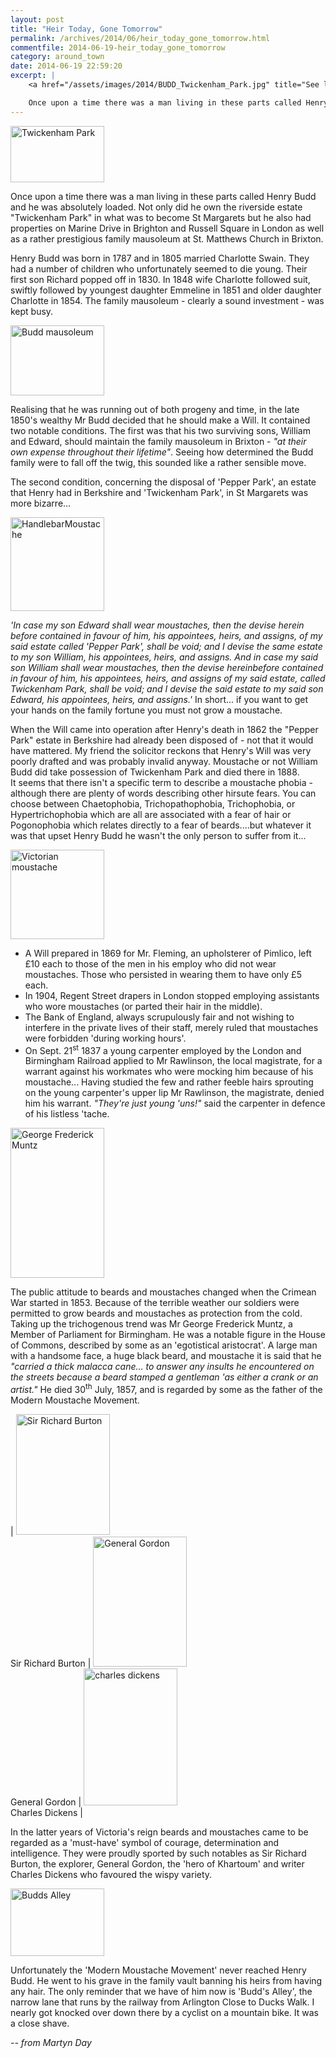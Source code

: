 ```yaml
---
layout: post
title: "Heir Today, Gone Tomorrow"
permalink: /archives/2014/06/heir_today_gone_tomorrow.html
commentfile: 2014-06-19-heir_today_gone_tomorrow
category: around_town
date: 2014-06-19 22:59:20
excerpt: |
    <a href="/assets/images/2014/BUDD_Twickenham_Park.jpg" title="See larger version of - Twickenham Park"><img src="/assets/images/2014/BUDD_Twickenham_Park_thumb.jpg" width="150" height="90" alt="Twickenham Park" class="photo right" /></a>

    Once upon a time there was a man living in these parts called Henry Budd and he was absolutely loaded. Not only did he own the riverside estate "Twickenham Park" in what was to become St Margarets but he also had properties on Marine Drive in Brighton and Russell Square in London as well as a rather prestigious family mausoleum at St. Matthews Church in Brixton.
---
```


<a href="/assets/images/2014/BUDD_Twickenham_Park.jpg" title="See larger version of - Twickenham Park"><img src="/assets/images/2014/BUDD_Twickenham_Park_thumb.jpg" width="150" height="90" alt="Twickenham Park" class="photo right" /></a>

Once upon a time there was a man living in these parts called Henry Budd and he was absolutely loaded. Not only did he own the riverside estate "Twickenham Park" in what was to become St Margarets but he also had properties on Marine Drive in Brighton and Russell Square in London as well as a rather prestigious family mausoleum at St. Matthews Church in Brixton.

Henry Budd was born in 1787 and in 1805 married Charlotte Swain. They had a number of children who unfortunately seemed to die young. Their first son Richard popped off in 1830. In 1848 wife Charlotte followed suit, swiftly followed by youngest daughter Emmeline in 1851 and older daughter Charlotte in 1854. The family mausoleum - clearly a sound investment - was kept busy.

<a href="/assets/images/2014/BUDD_budd_mausoleum.jpg" title="See larger version of - Budd mausoleum"><img src="/assets/images/2014/BUDD_budd_mausoleum_thumb.jpg" width="150" height="112" alt="Budd mausoleum" class="photo right" /></a>

Realising that he was running out of both progeny and time, in the late 1850's wealthy Mr Budd decided that he should make a Will. It contained two notable conditions. The first was that his two surviving sons, William and Edward, should maintain the family mausoleum in Brixton - <em>"at their own expense throughout their lifetime"</em>. Seeing how determined the Budd family were to fall off the twig, this sounded like a rather sensible move.

The second condition, concerning the disposal of 'Pepper Park', an estate that Henry had in Berkshire and 'Twickenham Park', in St Margarets was more bizarre...

<a href="/assets/images/2014/BUDD_HandlebarMoustache.jpg" title="See larger version of - HandlebarMoustache"><img src="/assets/images/2014/BUDD_HandlebarMoustache_thumb.jpg" width="150" height="150" alt="HandlebarMoustache" class="photo right" /></a>

<em>'In case my son Edward shall wear moustaches, then the devise herein before contained in favour of him, his appointees, heirs, and assigns, of my said estate called 'Pepper Park', shall be void; and I devise the same estate to my son William, his appointees, heirs, and assigns. And in case my said son William shall wear moustaches, then the devise hereinbefore contained in favour of him, his appointees, heirs, and assigns of my said estate, called Twickenham Park, shall be void; and I devise the said estate to my said son Edward, his appointees, heirs, and assigns.'</em> In short... if you want to get your hands on the family fortune you must not grow a moustache.

<div markdown="1" class="box">
When the Will came into operation after Henry's death in 1862 the "Pepper Park" estate in Berkshire had already been disposed of - not that it would have mattered. My friend the solicitor reckons that Henry's Will was very poorly drafted and was probably invalid anyway. Moustache or not William Budd did take possession of Twickenham Park and died there in 1888.

</div>
It seems that there isn't a specific term to describe a moustache phobia - although there are plenty of words describing other hirsute fears. You can choose between Chaetophobia, Trichopathophobia, Trichophobia, or Hypertrichophobia which are all are associated with a fear of hair or Pogonophobia which relates directly to a fear of beards....but whatever it was that upset Henry Budd he wasn't the only person to suffer from it...

<a href="/assets/images/2014/BUDD_victorian-moustache.jpg" title="See larger version of - Victorian moustache"><img src="/assets/images/2014/BUDD_victorian-moustache_thumb.jpg" width="150" height="143" alt="Victorian moustache" class="photo right" /></a>

-   A Will prepared in 1869 for Mr. Fleming, an upholsterer of Pimlico, left £10 each to those of the men in his employ who did not wear moustaches. Those who persisted in wearing them to have only £5 each.
-   In 1904, Regent Street drapers in London stopped employing assistants who wore moustaches (or parted their hair in the middle).
-   The Bank of England, always scrupulously fair and not wishing to interfere in the private lives of their staff, merely ruled that moustaches were forbidden 'during working hours'.
-   On Sept. 21<sup>st</sup> 1837 a young carpenter employed by the London and Birmingham Railroad applied to Mr Rawlinson, the local magistrate, for a warrant against his workmates who were mocking him because of his moustache... Having studied the few and rather feeble hairs sprouting on the young carpenter's upper lip Mr Rawlinson, the magistrate, denied him his warrant. <em>"They're just young 'uns!"</em> said the carpenter in defence of his listless 'tache.

<a href="/assets/images/2014/BUDD_George_Frederick_Muntz.png" title="See larger version of - George Frederick Muntz"><img src="/assets/images/2014/BUDD_George_Frederick_Muntz_thumb.png" width="150" height="240" alt="George Frederick Muntz" class="photo right" /></a>

The public attitude to beards and moustaches changed when the Crimean War started in 1853. Because of the terrible weather our soldiers were permitted to grow beards and moustaches as protection from the cold. Taking up the trichogenous trend was Mr George Frederick Muntz, a Member of Parliament for Birmingham. He was a notable figure in the House of Commons, described by some as an 'egotistical aristocrat'. A large man with a handsome face, a huge black beard, and moustache it is said that he <em>"carried a thick malacca cane... to answer any insults he encountered on the streets because a beard stamped a gentleman 'as either a crank or an artist."</em> He died 30<sup>th</sup> July, 1857, and is regarded by some as the father of the Modern Moustache Movement.

| <a href="/assets/images/2014/BUDD_Sir_Richard_Burton.jpg" title="See larger version of - Sir Richard Burton"><img src="/assets/images/2014/BUDD_Sir_Richard_Burton_thumb.jpg" width="150" height="193" alt="Sir Richard Burton" class="photo" /></a><br />Sir Richard Burton | <a href="/assets/images/2014/BUDD_General_Gordon.jpg" title="See larger version of - General Gordon"><img src="/assets/images/2014/BUDD_General_Gordon_thumb.jpg" width="150" height="208" alt="General Gordon" class="photo" /></a><br />General Gordon | <a href="/assets/images/2014/BUDD_charles-dickens.jpg" title="See larger version of - charles dickens"><img src="/assets/images/2014/BUDD_charles-dickens_thumb.jpg" width="150" height="219" alt="charles dickens" class="photo " /></a><br />Charles Dickens |

In the latter years of Victoria's reign beards and moustaches came to be regarded as a 'must-have' symbol of courage, determination and intelligence. They were proudly sported by such notables as Sir Richard Burton, the explorer, General Gordon, the 'hero of Khartoum' and writer Charles Dickens who favoured the wispy variety.

<a href="/assets/images/2014/BUDD_Budds_Alley.jpg" title="See larger version of - Budds Alley"><img src="/assets/images/2014/BUDD_Budds_Alley_thumb.jpg" width="150" height="108" alt="Budds Alley" class="photo right" /></a>

Unfortunately the 'Modern Moustache Movement' never reached Henry Budd. He went to his grave in the family vault banning his heirs from having any hair. The only reminder that we have of him now is 'Budd's Alley', the narrow lane that runs by the railway from Arlington Close to Ducks Walk. I nearly got knocked over down there by a cyclist on a mountain bike. It was a close shave.

<cite>-- from Martyn Day</cite>
